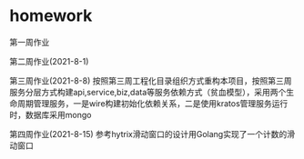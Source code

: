 # homework
第一周作业

第二周作业(2021-8-1)

第三周作业(2021-8-8)
按照第三周工程化目录组织方式重构本项目，按照第三周服务分层方式构建api,service,biz,data等服务依赖方式（贫血模型），采用两个生命周期管理服务，一是wire构建初始化依赖关系，二是使用kratos管理服务运行时，数据库采用mongo

第四周作业(2021-8-15)
参考hytrix滑动窗口的设计用Golang实现了一个计数的滑动窗口
